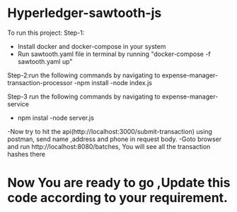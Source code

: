 # Hyperledger-sawtooth-js

To run this project:
Step-1:
  - Install docker and docker-compose in your system
  - Run sawtooth.yaml file in terminal by running "docker-compose -f sawtooth.yaml up"
  
Step-2:run the following commands by navigating to expense-manager-transaction-processor
  -npm install 
  -node index.js
  
Step-3 run the following commands by navigating to expense-manager-service
   - npm instal
   -node server.js
   
 -Now try to hit the api(http://localhost:3000/submit-transaction) using postman, send name ,address and phone in request body.
 -Goto browser and run http://localhost:8080/batches, You will see all the transaction hashes there


# Now You are ready to go ,Update this code according to your requirement.
 
